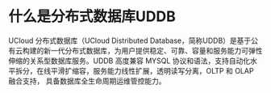 # 什么是分布式数据库UDDB

UCloud 分布式数据库（UCloud Distributed Database，简称UDDB）是基于公有云构建的新一代分布式数据库，为用户提供稳定、可靠、容量和服务能力可弹性伸缩的关系型数据库服务。UDDB 高度兼容 MYSQL 协议和语法，支持自动化水平拆分，在线平滑扩缩容，服务能力线性扩展，透明读写分离，OLTP 和 OLAP 融合支持， 具备数据库全生命周期运维管控能力。
